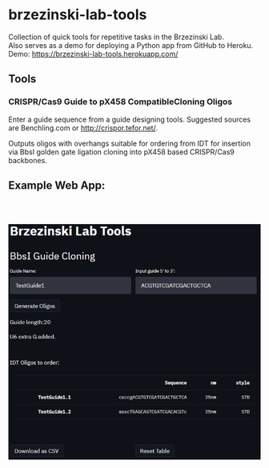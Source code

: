 # brzezinski-lab-tools

Collection of quick tools for repetitive tasks in the Brzezinski Lab.  
Also serves as a demo for deploying a Python app from GitHub to Heroku.  
Demo: https://brzezinski-lab-tools.herokuapp.com/


## Tools  
### CRISPR/Cas9 Guide to pX458 CompatibleCloning Oligos  
Enter a guide sequence from a guide designing tools. Suggested sources are Benchling.com or http://crispor.tefor.net/. 

Outputs oligos with overhangs suitable for ordering from IDT for insertion via BbsI golden gate ligation cloning into pX458 based CRISPR/Cas9 backbones.

## Example Web App:  
<BR>
<BR>

![BbsI Cloning](bbsi.png)